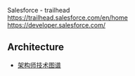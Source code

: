 

Salesforce - trailhead  
https://trailhead.salesforce.com/en/home  
https://developer.salesforce.com/  


## Architecture
- [架构师技术图谱](https://github.com/toutiaoio/awesome-architecture)
